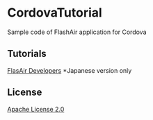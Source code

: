 # CordovaTutorial
Sample code of FlashAir application for Cordova
## Tutorials
[FlasAir Developers](https://flashair-developers.com/ja/documents/tutorials/cordova/) *Japanese version only
## License
[Apache License 2.0](./LICENSE)